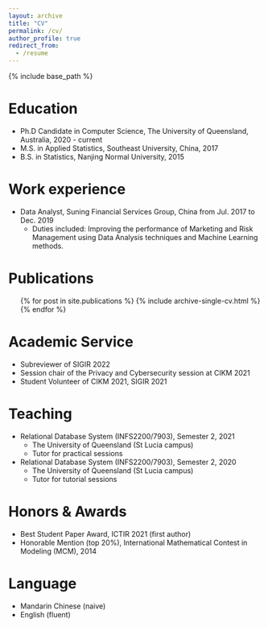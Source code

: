 ```yaml
---
layout: archive
title: "CV"
permalink: /cv/
author_profile: true
redirect_from:
  - /resume
---
```


{% include base_path %}

Education
======
* Ph.D Candidate in Computer Science, The University of Queensland, Australia, 2020 - current
* M.S. in Applied Statistics, Southeast University, China, 2017
* B.S. in Statistics, Nanjing Normal University, 2015

Work experience
======
* Data Analyst, Suning Financial Services Group, China from Jul. 2017 to Dec. 2019
  * Duties included: Improving the performance of Marketing and Risk Management using Data Analysis techniques and Machine Learning methods. 

  
<!-- Skills
======
* Skill 1
* Skill 2
  * Sub-skill 2.1
  * Sub-skill 2.2
  * Sub-skill 2.3
* Skill 3 -->


Publications
======
  <ul>{% for post in site.publications %}
    {% include archive-single-cv.html %}
  {% endfor %}</ul>
  
<!-- Talks
======
  <ul>{% for post in site.talks %}
    {% include archive-single-talk-cv.html %}
  {% endfor %}</ul> -->

<!--   
Teaching
======
  <ul>{% for post in site.teaching %}
    {% include archive-single-cv.html %}
  {% endfor %}</ul> -->


Academic Service
======
* Subreviewer of SIGIR 2022 
* Session chair of the Privacy and Cybersecurity session at CIKM 2021
* Student Volunteer of CIKM 2021, SIGIR 2021


Teaching
======
* Relational Database System (INFS2200/7903), Semester 2, 2021
  * The University of Queensland (St Lucia campus)
  * Tutor for practical sessions
* Relational Database System (INFS2200/7903), Semester 2, 2020
  * The University of Queensland (St Lucia campus)
  * Tutor for tutorial sessions



Honors & Awards
======
* Best Student Paper Award, ICTIR 2021 (first author)
* Honorable Mention (top 20%), International Mathematical Contest in Modeling (MCM), 2014



Language
======
* Mandarin Chinese (naive)
* English (fluent)




